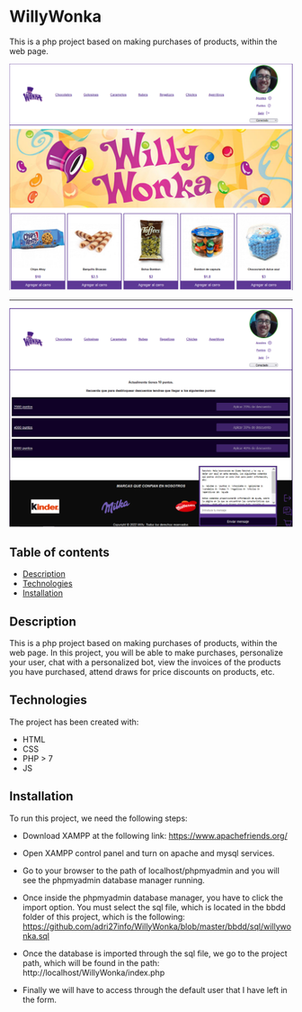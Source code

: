 # WillyWonka

This is a php project based on making purchases of products, within the web page.

![Image text](img/app-preview.png)

---

![Image text](img/app-preview2.png)

## Table of contents

- [Description](#description)
- [Technologies](#technologies)
- [Installation](#installation)

## Description

This is a php project based on making purchases of products, within the web page. In this project, you will be able to make purchases, personalize your user, chat with a personalized bot, view the invoices of the products you have purchased, attend draws for price discounts on products, etc.

## Technologies

The project has been created with:

- HTML
- CSS
- PHP > 7
- JS

## Installation

To run this project, we need the following steps:

- Download XAMPP at the following link: https://www.apachefriends.org/

- Open XAMPP control panel and turn on apache and mysql services.

- Go to your browser to the path of localhost/phpmyadmin and you will see the phpmyadmin database manager running.

- Once inside the phpmyadmin database manager, you have to click the import option. You must select the sql file, which is located in the bbdd folder of this project, which is the following: https://github.com/adri27info/WillyWonka/blob/master/bbdd/sql/willywonka.sql

- Once the database is imported through the sql file, we go to the project path, which will be found in the path: http://localhost/WillyWonka/index.php

- Finally we will have to access through the default user that I have left in the form.
